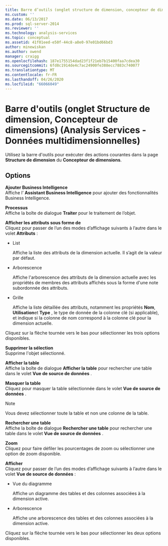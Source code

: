 ```yaml
---
title: Barre d’outils (onglet structure de dimension, concepteur de dimensions) (Analysis Services-données multidimensionnelles) | Microsoft Docs
ms.custom: ''
ms.date: 06/13/2017
ms.prod: sql-server-2014
ms.reviewer: ''
ms.technology: analysis-services
ms.topic: conceptual
ms.assetid: 41f01eed-e50f-44c8-a8e0-97e01bd66bd3
author: minewiskan
ms.author: owend
manager: craigg
ms.openlocfilehash: 187e1755154dad23f1f21eb7b15400faa7cdea30
ms.sourcegitcommit: 6fd8c1914de4c7ac24900fe388ecc7883c740077
ms.translationtype: MT
ms.contentlocale: fr-FR
ms.lasthandoff: 04/26/2020
ms.locfileid: "66066049"
---
```

# <a name="toolbar-dimension-structure-tab-dimension-designer-analysis-services---multidimensional-data"></a>Barre d'outils (onglet Structure de dimension, Concepteur de dimensions) (Analysis Services - Données multidimensionnelles)
  Utilisez la barre d'outils pour exécuter des actions courantes dans la page **Structure de dimension** du **Concepteur de dimensions**.  
  
## <a name="options"></a>Options  
 **Ajouter Business Intelligence**  
 Affiche l’ **Assistant Business Intelligence** pour ajouter des fonctionnalités Business Intelligence.  
  
 **Processus**  
 Affiche la boîte de dialogue **Traiter** pour le traitement de l’objet.  
  
 **Afficher les attributs sous forme de**  
 Cliquez pour passer de l’un des modes d’affichage suivants à l’autre dans le volet **Attributs** :  
  
-   List  
  
     Affiche la liste des attributs de la dimension actuelle. Il s’agit de la valeur par défaut.  
  
-   Arborescence  
  
     Affiche l'arborescence des attributs de la dimension actuelle avec les propriétés de membres des attributs affichés sous la forme d'une note subordonnée des attributs.  
  
-   Grille  
  
     Affiche la liste détaillée des attributs, notamment les propriétés **Nom**, **Utilisation**et **Type** , le type de donnée de la colonne clé (si applicable), et indique si la colonne de nom correspond à la colonne clé pour la dimension actuelle.  
  
 Cliquez sur la flèche tournée vers le bas pour sélectionner les trois options disponibles.  
  
 **Supprimer la sélection**  
 Supprime l'objet sélectionné.  
  
 **Afficher la table**  
 Affiche la boîte de dialogue **Afficher la table** pour rechercher une table dans le volet **Vue de source de données** .  
  
 **Masquer la table**  
 Cliquez pour masquer la table sélectionnée dans le volet **Vue de source de données** .  
  
> [!NOTE]  
>  Vous devez sélectionner toute la table et non une colonne de la table.  
  
 **Rechercher une table**  
 Affiche la boîte de dialogue **Rechercher une table** pour rechercher une table dans le volet **Vue de source de données** .  
  
 **Zoom**  
 Cliquez pour faire défiler les pourcentages de zoom ou sélectionner une option de zoom disponible.  
  
 **Afficher**  
 Cliquez pour passer de l’un des modes d’affichage suivants à l’autre dans le volet **Vue de source de données** :  
  
-   Vue du diagramme  
  
     Affiche un diagramme des tables et des colonnes associées à la dimension active.  
  
-   Arborescence  
  
     Affiche une arborescence des tables et des colonnes associées à la dimension active.  
  
 Cliquez sur la flèche tournée vers le bas pour sélectionner les deux options disponibles.  
  
  
